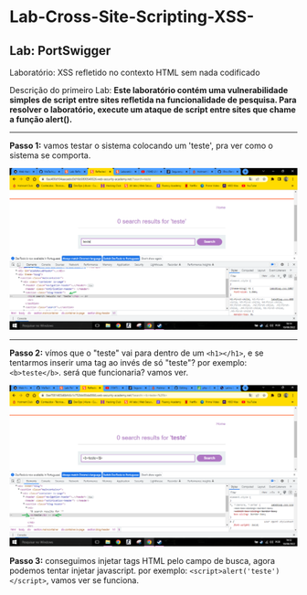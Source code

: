 # Lab-Cross-Site-Scripting-XSS-
<h2>Lab: PortSwigger</h2>

<p>Laboratório: XSS refletido no contexto HTML sem nada codificado</p>
<p>Descrição do primeiro Lab: <strong>Este laboratório contém uma vulnerabilidade simples de script entre sites refletida na funcionalidade de pesquisa.
Para resolver o laboratório, execute um ataque de script entre sites que chame a função alert().</strong></p>

-----------------------------------------------------------------------------------------------------------------------------------------------

<p><strong>Passo 1:</strong> vamos testar o sistema colocando um 'teste', pra ver como o sistema se comporta.</p>

<img src=https://github.com/iRnx/Lab-Cross-Site-Scripting-XSS-/blob/main/imagens/Lab-1/Lab-1.PNG>

-----------------------------------------------------------------------------------------------------------------------------------------------

<strong>Passo 2:</strong> vímos que o "teste" vai para dentro de um `<h1></h1>`, e se tentarmos inserir uma tag ao invés de só "teste"? por exemplo: `<b>teste</b>`. será que funcionaria? vamos ver.

<img src=https://github.com/iRnx/Lab-Cross-Site-Scripting-XSS-/blob/main/imagens/Lab-1/Lab-1%20part2.PNG>

<strong>Passo 3:</strong> conseguimos injetar tags HTML pelo campo de busca, agora podemos tentar injetar javascript. por exemplo: `<script>alert('teste')</script>`, vamos ver se funciona.


